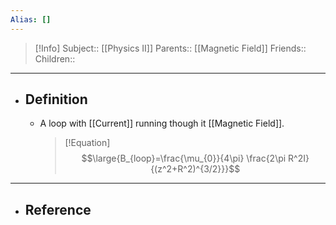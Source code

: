 ```yaml
---
Alias: []
---
```

> [!Info]
> Subject:: [[Physics II]]
> Parents:: [[Magnetic Field]]
> Friends:: 
> Children:: 
---
- ## Definition
	- A loop with [[Current]] running though it [[Magnetic Field]].
	  > [!Equation]
	  > $$\large{B_{loop}=\frac{\mu_{0}}{4\pi} \frac{2\pi R^2I}{(z^2+R^2)^{3/2}}}$$
---
- ## Reference